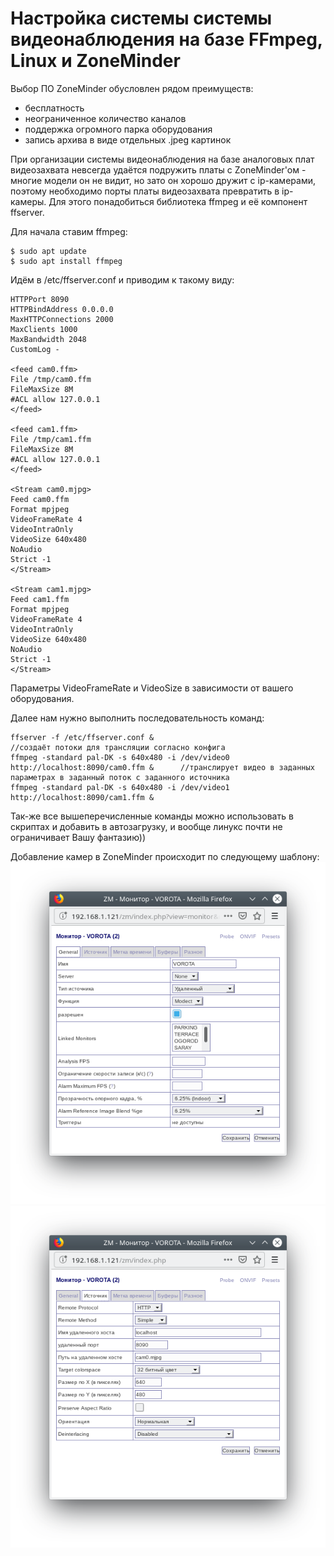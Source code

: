# Настройка системы системы видеонаблюдения на базе FFmpeg, Linux и ZoneMinder

Выбор ПО ZoneMinder обусловлен рядом преимуществ:
- бесплатность
- неограниченное количество каналов
- поддержка огромного парка оборудования
- запись архива в виде отдельных .jpeg картинок

При организации системы видеонаблюдения на базе аналоговых плат видеозахвата невсегда удаётся подружить платы с ZoneMinder'ом - многие модели он не видит,
но зато он хорошо дружит с ip-камерами, поэтому необходимо порты платы видеозахвата превратить в ip-камеры.
Для этого понадобиться библиотека ffmpeg и её компонент ffserver.

Для начала ставим ffmpeg:

	$ sudo apt update 
	$ sudo apt install ffmpeg

Идём в /etc/ffserver.conf и приводим к такому виду:

	HTTPPort 8090
	HTTPBindAddress 0.0.0.0
	MaxHTTPConnections 2000
	MaxClients 1000
	MaxBandwidth 2048
	CustomLog -

	<feed cam0.ffm>
	File /tmp/cam0.ffm
	FileMaxSize 8M
	#ACL allow 127.0.0.1
	</feed>

	<feed cam1.ffm>
	File /tmp/cam1.ffm
	FileMaxSize 8M
	#ACL allow 127.0.0.1
	</feed>

	<Stream cam0.mjpg>
	Feed cam0.ffm
	Format mpjpeg
	VideoFrameRate 4
	VideoIntraOnly
	VideoSize 640x480
	NoAudio
	Strict -1
	</Stream>

	<Stream cam1.mjpg>
	Feed cam1.ffm
	Format mpjpeg
	VideoFrameRate 4
	VideoIntraOnly
	VideoSize 640x480
	NoAudio
	Strict -1
	</Stream>

Параметры VideoFrameRate и VideoSize в зависимости от вашего оборудования.

Далее нам нужно выполнить последовательность команд:

	ffserver -f /etc/ffserver.conf &                                                        //создаёт потоки для трансляции согласно конфига
	ffmpeg -standard pal-DK -s 640x480 -i /dev/video0 http://localhost:8090/cam0.ffm &      //транслирует видео в заданных параметрах в заданный поток с заданного источника
	ffmpeg -standard pal-DK -s 640x480 -i /dev/video1 http://localhost:8090/cam1.ffm &

Так-же все вышеперечисленные команды можно использовать в скриптах и добавить в автозагрузку, и вообще линукс почти не ограничивает Вашу фантазию))

Добавление камер в ZoneMinder происходит по следующему шаблону:
![](https://github.com/25RUS/instructions/blob/master/images/video_surveillance/123.png)
![](https://github.com/25RUS/instructions/blob/master/images/video_surveillance/1234.png)
 



